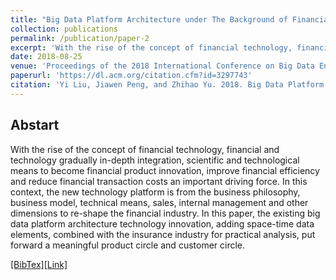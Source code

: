 ```yaml
---
title: "Big Data Platform Architecture under The Background of Financial Technology"
collection: publications
permalink: /publication/paper-2
excerpt: 'With the rise of the concept of financial technology, financial and technology gradually in-depth integration, scientific and technological means to become financial product innovation, improve financial efficiency and reduce financial transaction costs an important driving force. In this context, the new technology platform is from the business philosophy, business model, technical means, sales, internal management and other dimensions to re-shape the financial industry. In this paper, the existing big data platform architecture technology innovation, adding space-time data elements, combined with the insurance industry for practical analysis, put forward a meaningful product circle and customer circle.'
date: 2018-08-25
venue: 'Proceedings of the 2018 International Conference on Big Data Engineering and Technology'
paperurl: 'https://dl.acm.org/citation.cfm?id=3297743'
citation: 'Yi Liu, Jiawen Peng, and Zhihao Yu. 2018. Big Data Platform Architecture under The Background of Financial Technology: In The Insurance Industry As An Example. In Proceedings of the 2018 International Conference on Big Data Engineering and Technology (BDET 2018). ACM, New York, NY, USA, 31-35. DOI: https://doi.org/10.1145/3297730.3297743'
---
```

## Abstart
With the rise of the concept of financial technology, financial and technology gradually in-depth integration, scientific and technological means to become financial product innovation, improve financial efficiency and reduce financial transaction costs an important driving force. In this context, the new technology platform is from the business philosophy, business model, technical means, sales, internal management and other dimensions to re-shape the financial industry. In this paper, the existing big data platform architecture technology innovation, adding space-time data elements, combined with the insurance industry for practical analysis, put forward a meaningful product circle and customer circle.

[[BibTex]](https://dl.acm.org/citation.cfm?id=3297743)[[Link]](https://dl.acm.org/citation.cfm?id=3297743)

